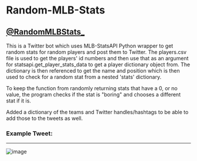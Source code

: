 # Random-MLB-Stats

## [@RandomMLBStats_](https://twitter.com/RandomMLBStats_)

This is a Twitter bot which uses MLB-StatsAPI Python wrapper to get random stats for random players and post them to Twitter. 
The players.csv file is used to get the players' id numbers and then use that as an argument for statsapi.get_player_stats_data to 
get a player dictionary object from. The dictionary is then referenced to get the name and position which is then used to check
for a random stat from a nested 'stats' dictionary. 

To keep the function from randomly returning stats that have a 0, or no value, the program checks if the stat is "boring" and 
chooses a different stat if it is. 

Added a dictionary of the teams and Twitter handles/hashtags to be able to add those to the tweets as well. 

### Example Tweet:
---
![image](https://user-images.githubusercontent.com/81919149/174015545-69d90bc9-0dba-4ef8-8346-0dc4ce6389ee.png)

